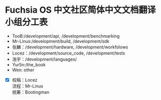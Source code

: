 # Fuchsia OS 中文社区简体中文文档翻译小组分工表

 - TooB:/development/api, /development/benchmarking
 - Mr-Linus:/development/build, /development/sdk
 - 张麟：/development/hardware, /development/workfolows
 - Locez：/development/source_code, /development/tests
 - 浩宇：/development/languages/
 - Yur5n:/the_book
 - Wen: other
 
 * [x] 校稿：Locez  
 流程：Mr-Linus  
 统筹：Bootingman
